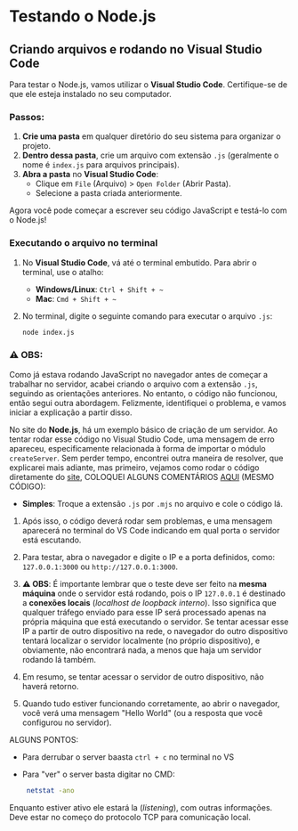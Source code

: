 # Testando o Node.js

## Criando arquivos e rodando no Visual Studio Code

Para testar o Node.js, vamos utilizar o **Visual Studio Code**. Certifique-se de que ele esteja instalado no seu computador.

### Passos:

1. **Crie uma pasta** em qualquer diretório do seu sistema para organizar o projeto.
2. **Dentro dessa pasta**, crie um arquivo com extensão `.js` (geralmente o nome é `index.js` para arquivos principais).
3. **Abra a pasta** no **Visual Studio Code**:
   - Clique em `File` (Arquivo) > `Open Folder` (Abrir Pasta).
   - Selecione a pasta criada anteriormente.

Agora você pode começar a escrever seu código JavaScript e testá-lo com o Node.js!

### Executando o arquivo no terminal

1. No **Visual Studio Code**, vá até o terminal embutido. Para abrir o terminal, use o atalho:
   - **Windows/Linux**: `Ctrl + Shift + ~`
   - **Mac**: `Cmd + Shift + ~`
   
2. No terminal, digite o seguinte comando para executar o arquivo `.js`:
   ```bash
   node index.js

### ⚠️ **OBS**:

Como já estava rodando JavaScript no navegador antes de começar a trabalhar no servidor, acabei criando o arquivo com a extensão `.js`, seguindo as orientações anteriores. No entanto, o código não funcionou, então segui outra abordagem. Felizmente, identifiquei o problema, e vamos iniciar a explicação a partir disso.

No site do **Node.js**, há um exemplo básico de criação de um servidor. Ao tentar rodar esse código no Visual Studio Code, uma mensagem de erro apareceu, especificamente relacionada à forma de importar o módulo `createServer`. Sem perder tempo, encontrei outra maneira de resolver, que explicarei mais adiante, mas primeiro, vejamos como rodar o código diretamente do [site](https://nodejs.org/pt), COLOQUEI ALGUNS COMENTÁRIOS [AQUI](index.js) (MESMO CÓDIGO):



- **Simples**: Troque a extensão `.js` por `.mjs` no arquivo e cole o código lá.

1. Após isso, o código deverá rodar sem problemas, e uma mensagem aparecerá no terminal do VS Code indicando em qual porta o servidor está escutando.

2. Para testar, abra o navegador e digite o IP e a porta definidos, como: `127.0.0.1:3000` ou `http://127.0.0.1:3000`.

3. **⚠️ OBS**: É importante lembrar que o teste deve ser feito na **mesma máquina** onde o servidor está rodando, pois o IP `127.0.0.1` é destinado a **conexões locais** (*localhost de loopback interno*). Isso significa que qualquer tráfego enviado para esse IP será processado apenas na própria máquina que está executando o servidor. Se tentar acessar esse IP a partir de outro dispositivo na rede, o navegador do outro dispositivo tentará localizar o servidor localmente (no próprio dispositivo), e obviamente, não encontrará nada, a menos que haja um servidor rodando lá também.

4. Em resumo, se tentar acessar o servidor de outro dispositivo, não haverá retorno.

5. Quando tudo estiver funcionando corretamente, ao abrir o navegador, você verá uma mensagem "Hello World" (ou a resposta que você configurou no servidor).

ALGUNS PONTOS:
* Para derrubar o server baasta `ctrl + c` no terminal no VS
* Para "ver" o server basta digitar no CMD:
  
  ```bash
   netstat -ano
  
Enquanto estiver ativo ele estará la (*listening*), com outras informações. Deve estar no começo do protocolo TCP para comunicação local.



